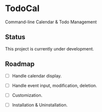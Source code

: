 # TodoCal

Command-line Calendar &amp; Todo Management

## Status

This project is currently under development.

## Roadmap

- [ ] Handle calendar display.
- [ ] Handle event input, modification, deletion.
- [ ] Customization.
- [ ] Installation & Uninstallation.

